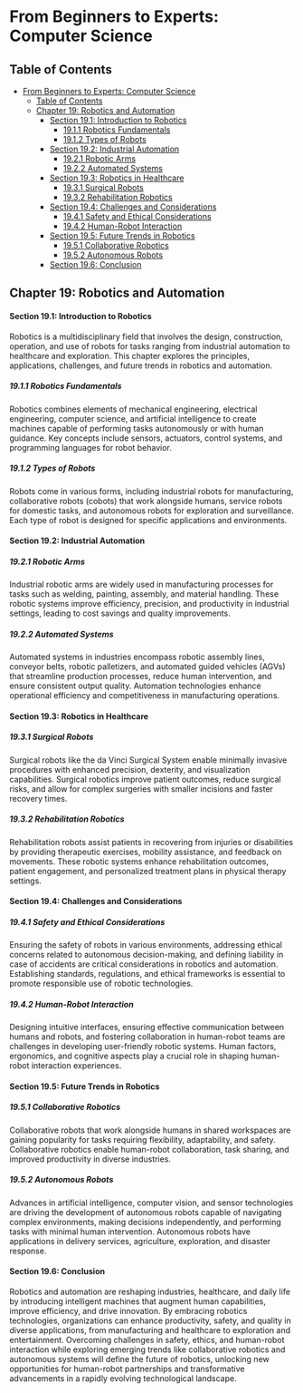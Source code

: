 # From Beginners to Experts: Computer Science

## Table of Contents

- [From Beginners to Experts: Computer Science](#from-beginners-to-experts-computer-science)
  - [Table of Contents](#table-of-contents)
  - [Chapter 19: Robotics and Automation](#chapter-19-robotics-and-automation)
      - [Section 19.1: Introduction to Robotics](#section-191-introduction-to-robotics)
        - [19.1.1 Robotics Fundamentals](#1911-robotics-fundamentals)
        - [19.1.2 Types of Robots](#1912-types-of-robots)
      - [Section 19.2: Industrial Automation](#section-192-industrial-automation)
        - [19.2.1 Robotic Arms](#1921-robotic-arms)
        - [19.2.2 Automated Systems](#1922-automated-systems)
      - [Section 19.3: Robotics in Healthcare](#section-193-robotics-in-healthcare)
        - [19.3.1 Surgical Robots](#1931-surgical-robots)
        - [19.3.2 Rehabilitation Robotics](#1932-rehabilitation-robotics)
      - [Section 19.4: Challenges and Considerations](#section-194-challenges-and-considerations)
        - [19.4.1 Safety and Ethical Considerations](#1941-safety-and-ethical-considerations)
        - [19.4.2 Human-Robot Interaction](#1942-human-robot-interaction)
      - [Section 19.5: Future Trends in Robotics](#section-195-future-trends-in-robotics)
        - [19.5.1 Collaborative Robotics](#1951-collaborative-robotics)
        - [19.5.2 Autonomous Robots](#1952-autonomous-robots)
      - [Section 19.6: Conclusion](#section-196-conclusion)

## Chapter 19: Robotics and Automation

#### Section 19.1: Introduction to Robotics

Robotics is a multidisciplinary field that involves the design, construction, operation, and use of robots for tasks ranging from industrial automation to healthcare and exploration. This chapter explores the principles, applications, challenges, and future trends in robotics and automation.

##### 19.1.1 Robotics Fundamentals

Robotics combines elements of mechanical engineering, electrical engineering, computer science, and artificial intelligence to create machines capable of performing tasks autonomously or with human guidance. Key concepts include sensors, actuators, control systems, and programming languages for robot behavior.

##### 19.1.2 Types of Robots

Robots come in various forms, including industrial robots for manufacturing, collaborative robots (cobots) that work alongside humans, service robots for domestic tasks, and autonomous robots for exploration and surveillance. Each type of robot is designed for specific applications and environments.

#### Section 19.2: Industrial Automation

##### 19.2.1 Robotic Arms

Industrial robotic arms are widely used in manufacturing processes for tasks such as welding, painting, assembly, and material handling. These robotic systems improve efficiency, precision, and productivity in industrial settings, leading to cost savings and quality improvements.

##### 19.2.2 Automated Systems

Automated systems in industries encompass robotic assembly lines, conveyor belts, robotic palletizers, and automated guided vehicles (AGVs) that streamline production processes, reduce human intervention, and ensure consistent output quality. Automation technologies enhance operational efficiency and competitiveness in manufacturing operations.

#### Section 19.3: Robotics in Healthcare

##### 19.3.1 Surgical Robots

Surgical robots like the da Vinci Surgical System enable minimally invasive procedures with enhanced precision, dexterity, and visualization capabilities. Surgical robotics improve patient outcomes, reduce surgical risks, and allow for complex surgeries with smaller incisions and faster recovery times.

##### 19.3.2 Rehabilitation Robotics

Rehabilitation robots assist patients in recovering from injuries or disabilities by providing therapeutic exercises, mobility assistance, and feedback on movements. These robotic systems enhance rehabilitation outcomes, patient engagement, and personalized treatment plans in physical therapy settings.

#### Section 19.4: Challenges and Considerations

##### 19.4.1 Safety and Ethical Considerations

Ensuring the safety of robots in various environments, addressing ethical concerns related to autonomous decision-making, and defining liability in case of accidents are critical considerations in robotics and automation. Establishing standards, regulations, and ethical frameworks is essential to promote responsible use of robotic technologies.

##### 19.4.2 Human-Robot Interaction

Designing intuitive interfaces, ensuring effective communication between humans and robots, and fostering collaboration in human-robot teams are challenges in developing user-friendly robotic systems. Human factors, ergonomics, and cognitive aspects play a crucial role in shaping human-robot interaction experiences.

#### Section 19.5: Future Trends in Robotics

##### 19.5.1 Collaborative Robotics

Collaborative robots that work alongside humans in shared workspaces are gaining popularity for tasks requiring flexibility, adaptability, and safety. Collaborative robotics enable human-robot collaboration, task sharing, and improved productivity in diverse industries.

##### 19.5.2 Autonomous Robots

Advances in artificial intelligence, computer vision, and sensor technologies are driving the development of autonomous robots capable of navigating complex environments, making decisions independently, and performing tasks with minimal human intervention. Autonomous robots have applications in delivery services, agriculture, exploration, and disaster response.

#### Section 19.6: Conclusion

Robotics and automation are reshaping industries, healthcare, and daily life by introducing intelligent machines that augment human capabilities, improve efficiency, and drive innovation. By embracing robotics technologies, organizations can enhance productivity, safety, and quality in diverse applications, from manufacturing and healthcare to exploration and entertainment. Overcoming challenges in safety, ethics, and human-robot interaction while exploring emerging trends like collaborative robotics and autonomous systems will define the future of robotics, unlocking new opportunities for human-robot partnerships and transformative advancements in a rapidly evolving technological landscape.
